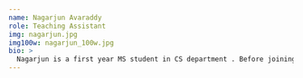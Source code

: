 ```yaml
---
name: Nagarjun Avaraddy 
role: Teaching Assistant
img: nagarjun.jpg
img100w: nagarjun_100w.jpg
bio: >
  Nagarjun is a first year MS student in CS department . Before joining UCSB, Nagarjun worked as a Senior Software Engineer at Samsung Research. He is interested backend web development, scalable software architecture and likes optimizing IOT software stacks. Outside of CS, he enjoys listening to old school hip hop, watching art movies and playing competitive table tennis. 
---
```

